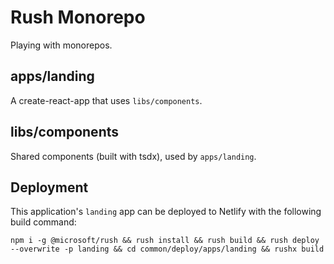 # Rush Monorepo

Playing with monorepos.

## apps/landing

A create-react-app that uses `libs/components`.

## libs/components

Shared components (built with tsdx), used by `apps/landing`.

## Deployment

This application's `landing` app can be deployed to Netlify with the following build command:

```
npm i -g @microsoft/rush && rush install && rush build && rush deploy --overwrite -p landing && cd common/deploy/apps/landing && rushx build
```
